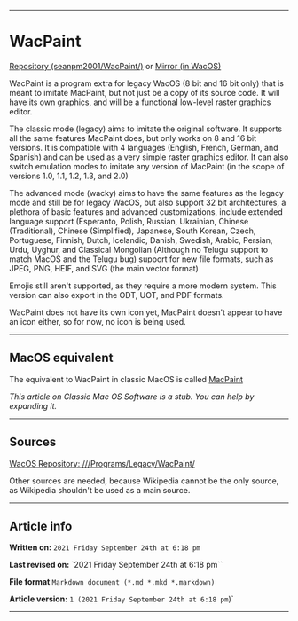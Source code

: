   
***

# WacPaint

[Repository (seanpm2001/WacPaint/)](https://github.com/seanpm2001/WacPaint/) or [Mirror (in WacOS)](https://github.com/seanpm2001/WacOS/tree/master/Programs/Legacy/WacPaint/)

WacPaint is a program extra for legacy WacOS (8 bit and 16 bit only) that is meant to imitate MacPaint, but not just be a copy of its source code. It will have its own graphics, and will be a functional low-level raster graphics editor.

The classic mode (legacy) aims to imitate the original software. It supports all the same features MacPaint does, but only works on 8 and 16 bit versions. It is compatible with 4 languages (English, French, German, and Spanish) and can be used as a very simple raster graphics editor. It can also switch emulation modes to imitate any version of MacPaint (in the scope of versions 1.0, 1.1, 1.2, 1.3, and 2.0)

The advanced mode (wacky) aims to have the same features as the legacy mode and still be for legacy WacOS, but also support 32 bit architectures, a plethora of basic features and advanced customizations, include extended language support (Esperanto, Polish, Russian, Ukrainian, Chinese (Traditional), Chinese (Simplified), Japanese, South Korean, Czech, Portuguese, Finnish, Dutch, Icelandic, Danish, Swedish, Arabic, Persian, Urdu, Uyghur, and Classical Mongolian (Although no Telugu support to match MacOS and the Telugu bug) support for new file formats, such as JPEG, PNG, HEIF, and SVG (the main vector format)

Emojis still aren't supported, as they require a more modern system. This version can also export in the ODT, UOT, and PDF formats.

WacPaint does not have its own icon yet, MacPaint doesn't appear to have an icon either, so for now, no icon is being used.

<!-- **This article is a modified copy of the Wikipedia article of the same subject. It needs to be rewritten to be more original.** !-->

***

## MacOS equivalent

The equivalent to WacPaint in classic MacOS is called [MacPaint](https://github.com/seanpm2001/wiki/WacOS/MacPaint/)

_This article on Classic Mac OS Software is a stub. You can help by expanding it._

***

## Sources

[WacOS Repository: ///Programs/Legacy/WacPaint/](https://github.com/seanpm2001/WacOS/tree/master/Programs/Legacy/WacPaint/)

Other sources are needed, because Wikipedia cannot be the only source, as Wikipedia shouldn't be used as a main source. <!-- this article needs LOTS of improvement and original work to prevent it from being a copy and paste from Wikipedia. !-->

***

## Article info

**Written on:** `2021 Friday September 24th at 6:18 pm`

**Last revised on:** `2021 Friday September 24th at 6:18 pm``

**File format** `Markdown document (*.md *.mkd *.markdown)`

**Article version:** `1 (2021 Friday September 24th at 6:18 pm`)`

***

<!-- Tools

Quick copy and paste

https://github.com/seanpm2001/WacOS/wiki/

!-->

